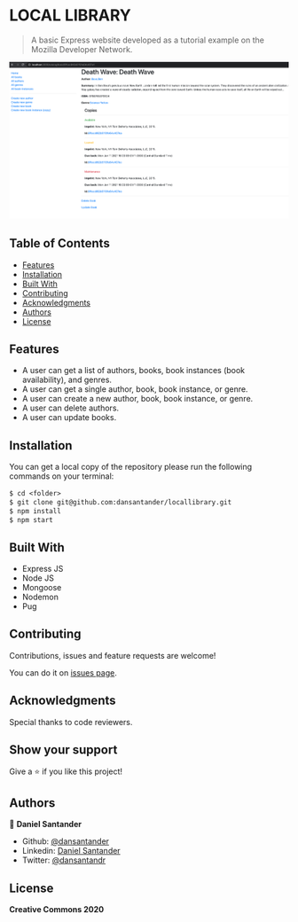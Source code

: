 # LOCAL LIBRARY
>  A basic Express website developed as a tutorial example on the Mozilla Developer Network.

![cover](./public/cover.png)

## Table of Contents

* [Features](#features)
* [Installation](#installation)
* [Built With](#built-with)
* [Contributing](#contributing)
* [Acknowledgments](#acknowledgments)
* [Authors](#author)
* [License](#license)

## Features

- A user can get a list of authors, books, book instances (book availability), and genres.
- A user can get a single author, book, book instance, or genre.
- A user can create a new author, book, book instance, or genre.
- A user can delete authors.
- A user can update books.

## Installation

You can get a local copy of the repository please run the following commands on your terminal:
```
$ cd <folder>
$ git clone git@github.com:dansantander/locallibrary.git
$ npm install
$ npm start
```

## Built With

- Express JS
- Node JS
- Mongoose
- Nodemon
- Pug

## Contributing

Contributions, issues and feature requests are welcome!

You can do it on [issues page](issues/).

## Acknowledgments

Special thanks to code reviewers.

## Show your support

Give a ⭐️ if you like this project!

## Authors

👤 **Daniel Santander**

- Github: [@dansantander](https://github.com/dansantander)
- Linkedin: [Daniel Santander](https://www.linkedin.com/in/daniel-santander)
- Twitter: [@dansantandr](https://twitter.com/dansantandr)

## License

<strong>Creative Commons 2020</strong>